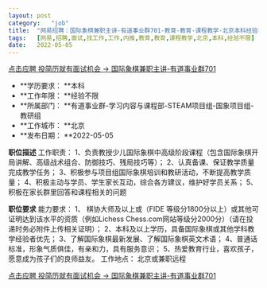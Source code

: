 ```yaml
---
layout:	post
category:	"job"
title:	"网易招聘：国际象棋兼职主讲-有道事业群701-教育-教育-课程教学-北京本科经验不限"
tags:	[网易,招聘,面试,找工作,工作,内推,教育,教育,课程教学,北京,本科,经验不限]
date:	2022-05-05
---
```


[点击应聘 投简历就有面试机会 -> 国际象棋兼职主讲-有道事业群701](http://mobile.bole.netease.com/bole/boleDetail?id=40017&employeeId=346f03c3cda5f04c&key=all)



- **学历要求： **本科
- **工作年限： **经验不限
- **所属部门： **有道事业群-学习内容与课程部-STEAM项目组-国象项目组-教研组
- **工作城市： **北京
- **发布日期： **2022-05-05



**职位描述**
工作职责：
1、负责教授少儿国际象棋中高级阶段课程（包含国际象棋开局讲解、高级战术组合、防御技巧、残局技巧等）；
2、认真备课、保证教学质量完成教学任务；
3、积极参与项目组国际象棋培训和教研活动，不断提高教学质量；
4、积极主动与学员、学生家长互动，综合各方建议，维护好学员关系；
5、积极在家长群里回答和课程相关的问题




**职位要求**
能力要求：
1、 棋协大师及以上或（FIDE 等级分1800分以上）或其他可证明达到该水平的资质（例如Lichess Chess.com网站等级分2000分）（请在投递时务必附件上传相关证明）；
2、本科及以上学历，具备国际象棋或其他学科教学经验者优先；
3、了解国际象棋最新发展、了解国际象棋英文术语；
4、普通话标准，形象气质俱佳，有亲和力，具有服务意识；
5、热爱教育行业，喜欢孩子，愿意成为孩子们的良师益友。
工作地点：
北京或兼职远程



[点击应聘 投简历就有面试机会 -> 国际象棋兼职主讲-有道事业群701](http://mobile.bole.netease.com/bole/boleDetail?id=40017&employeeId=346f03c3cda5f04c&key=all)